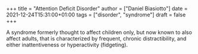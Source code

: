 +++
title = "Attention Deficit Disorder"
author = ["Daniel Biasiotto"]
date = 2021-12-24T15:31:00+01:00
tags = ["disorder", "syndrome"]
draft = false
+++

A syndrome formerly thought to affect children only, but now known to also affect adults, that is characterized by frequent, chronic distractibility, and either inattentiveness or hyperactivity (fidgeting).
